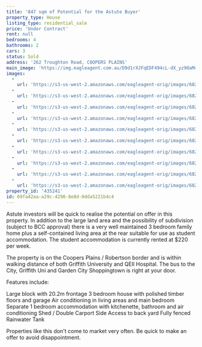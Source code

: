 ```yaml
---
title: '847 sqm of Potential for the Astute Buyer'
property_type: House
listing_type: residential_sale
price: 'Under Contract'
rent: null
bedrooms: 4
bathrooms: 2
cars: 3
status: Sold
address: '262 Troughton Road, COOPERS PLAINS'
main_image: 'https://img.eagleagent.com.au/D9d1rXJFqEDF494cL-dX_yz9OaM=/1280x854/smart/https://s3-us-west-2.amazonaws.com/eagleagent-orig/images/6822111/117037179-image-M.jpg'
images:
  -
    url: 'https://s3-us-west-2.amazonaws.com/eagleagent-orig/images/6822120/117037179-image-I.jpg'
  -
    url: 'https://s3-us-west-2.amazonaws.com/eagleagent-orig/images/6822119/117037179-image-H.jpg'
  -
    url: 'https://s3-us-west-2.amazonaws.com/eagleagent-orig/images/6822118/117037179-image-G.jpg'
  -
    url: 'https://s3-us-west-2.amazonaws.com/eagleagent-orig/images/6822117/117037179-image-F.jpg'
  -
    url: 'https://s3-us-west-2.amazonaws.com/eagleagent-orig/images/6822116/117037179-image-E.jpg'
  -
    url: 'https://s3-us-west-2.amazonaws.com/eagleagent-orig/images/6822115/117037179-image-D.jpg'
  -
    url: 'https://s3-us-west-2.amazonaws.com/eagleagent-orig/images/6822114/117037179-image-C.jpg'
  -
    url: 'https://s3-us-west-2.amazonaws.com/eagleagent-orig/images/6822113/117037179-image-B.jpg'
  -
    url: 'https://s3-us-west-2.amazonaws.com/eagleagent-orig/images/6822112/117037179-image-A.jpg'
  -
    url: 'https://s3-us-west-2.amazonaws.com/eagleagent-orig/images/6822111/117037179-image-M.jpg'
property_id: '435241'
id: 69fa42aa-a29c-4298-8e8d-0dda5221b4c4
---
```

Astute investors will be quick to realise the potential on offer in this property. In addition to the large land area and the possibility of subdivision (subject to BCC approval) there is a very well maintained 3 bedroom family home plus a self-contained living area at the rear suitable for use as student accommodation. The student accommodation is currently rented at $220 per week.

The property is on the Coopers Plains / Robertson border and is within walking distance of both Griffith University and QEII Hospital. The bus to the City, Griffith Uni and Garden City Shoppingtown is right at your door.

Features include:

Large block with 20.2m frontage
3 bedroom house with polished timber floors and garage
Air conditioning in living areas and main bedroom
Separate 1 bedroom accommodation with kitchenette, bathroom and air conditioning
Shed / Double Carport
Side Access to back yard
Fully fenced
Rainwater Tank

Properties like this don't come to market very often. Be quick to make an offer to avoid disappointment.